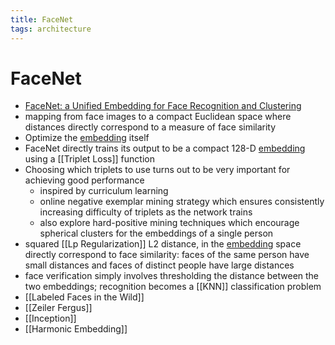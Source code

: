 ```yaml
---
title: FaceNet
tags: architecture
---
```


# FaceNet
- [FaceNet: a Unified Embedding for Face Recognition and Clustering](https://arxiv.org/abs/1503.03832)
- mapping from face images to a compact Euclidean space where distances directly correspond to a measure of face similarity
- Optimize the [embedding](Embedding.md) itself
- FaceNet directly trains its output to be a compact 128-D [embedding](Embedding.md) using a [[Triplet Loss]] function
- Choosing which triplets to use turns out to be very important for achieving good performance
	- inspired by curriculum learning
	- online negative exemplar mining strategy which ensures consistently increasing difficulty of triplets as the network trains
	- also explore hard-positive mining techniques which encourage spherical clusters for the embeddings of a single person
- squared [[Lp Regularization]] L2 distance,  in the [embedding](Embedding.md) space directly correspond to face similarity: faces of the same person have small distances and faces of distinct people have large distances
- face verification simply involves thresholding the distance between the two embeddings; recognition becomes a [[KNN]] classification problem
- [[Labeled Faces in the Wild]] 
- [[Zeiler Fergus]]
- [[Inception]]
- [[Harmonic Embedding]]


















